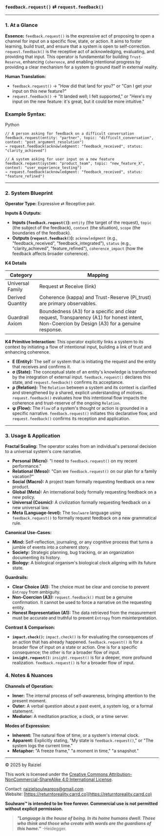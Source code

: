 ### `feedback.request()` ⇄ `request.feedback()`

------



### 1. At a Glance

**Essence:** `feedback.request()` is the expressive act of proposing to open a channel for input on a specific flow, state, or action. It aims to foster learning, build trust, and ensure that a system is open to self-correction. `request.feedback()` is the receptive act of acknowledging, evaluating, and providing that input. This operator is fundamental for building `Trust-Reserve`, enhancing `Coherence`, and enabling intentional progress by providing a clear mechanism for a system to ground itself in external reality.

**Human Translation:**

- `feedback.request()` → "How did that land for you?" or "Can I get your input on this new feature?"
- `request.feedback()` → "It landed well; I felt supported," or "Here's my input on the new feature: it's great, but it could be more intuitive."



### Example Syntax:

Python

```
// A person asking for feedback on a difficult conversation
feedback.request(entity: "partner", topic: "difficult_conversation", context: "post_argument_resolution")
→ request.feedback(acknowledgment: "feedback_received", status: "clarity_achieved")

// A system asking for user input on a new feature
feedback.request(system: "product_team", topic: "new_feature_X", context: "user_experience_testing")
→ request.feedback(acknowledgment: "feedback_received", status: "feature_refined")
```

------



### 2. System Blueprint

**Operator Type:** Expressive ⇄ Receptive pair.

**Inputs & Outputs:**

- **Inputs (`feedback.request()`):** `entity` (the target of the request), `topic` (the subject of the feedback), `context` (the situation), `scope` (the boundaries of the feedback).
- **Outputs (`request.feedback()`):** `acknowledgment` (e.g., "feedback_received", "feedback_integrated"), `status` (e.g., "clarity_achieved", "feature_refined"), `coherence_impact` (how the feedback affects broader coherence).

**K4 Details**

| Category         | Mapping                                                      |
| ---------------- | ------------------------------------------------------------ |
| Universal Family | Request ⇄ Receive (link)                                     |
| Derived Quantity | Coherence (kappa) and Trust-Reserve (Pi_trust) are primary observables. |
| Guardrail Axiom  | Boundedness (A3) for a specific and clear request, Transparency (A1) for honest intent, Non-Coercion by Design (A3) for a genuine response. |

**K4 Primitive Interaction:** This operator explicitly links a system to its context by initiating a flow of intentional input, building a link of trust and enhancing coherence.

- **E (Entity):** The self or system that is initiating the request and the entity that receives and confirms it.
- **σ (State):** The conceptual state of an entity's knowledge is transformed by the integration of external input. `feedback.request()` declares this state, and `request.feedback()` confirms its acceptance.
- **ρ (Relation):** The `Relation` between a system and its context is clarified and strengthened by a shared, explicit understanding of motives. `request.feedback()` evaluates how this intentional flow impacts the coherence and trust-reserve of the ongoing `Relation`.
- **φ (Flow):** The `Flow` of a system's thought or action is grounded in a specific narrative. `feedback.request()` initiates this declarative flow, and `request.feedback()` confirms its reception and application.

------



### 3. Usage & Application

**Fractal Scaling:** The operator scales from an individual's personal decision to a universal system's core narrative.

- **Personal (Micro):** "I need to `feedback.request()` on my recent performance."
- **Relational (Meso):** "Can we `feedback.request()` on our plan for a family vacation?"
- **Social (Macro):** A project team formally requesting feedback on a new product.
- **Global (Meta):** An international body formally requesting feedback on a new policy.
- **Universal (Cosmic):** A civilization formally requesting feedback on a new universal law.
- **Meta (Language-level):** The `Soulware` language using `feedback.request()` to formally request feedback on a new grammatical rule.

**Canonical Use-Cases:**

- **Mind:** Self-reflection, journaling, or any cognitive process that turns a jumble of events into a coherent story.
- **Society:** Strategic planning, bug tracking, or an organization documenting its history.
- **Biology:** A biological organism's biological clock aligning with its future state.

**Guardrails:**

- **Clear Choice (A1):** The choice must be clear and concise to prevent `Entropy` from ambiguity.
- **Non-Coercion (A3):** `request.feedback()` must be a genuine confirmation. It cannot be used to force a narrative on the requesting entity.
- **Honest Representation (A1):** The data retrieved from the measurement must be accurate and truthful to prevent `Entropy` from misinterpretation.

**Contrast & Comparison:**

- **`impact.check()`:** `impact.check()` is for evaluating the consequences of an action that has already happened. `feedback.request()` is for a broader flow of input on a state or action. One is for a specific consequence; the other is for a broader flow of input.
- **`insight.request()`:** `insight.request()` is for a deeper, more profound realization. `feedback.request()` is for a broader flow of input.



### 4. Notes & Nuances

**Channels of Operation:**

- **Inner:** The internal process of self-awareness, bringing attention to the present moment.
- **Outer:** A verbal question about a past event, a system log, or a formal statement.
- **Mediator:** A meditation practice, a clock, or a time server.

**Modes of Expression:**

- **Inherent:** The natural flow of time, or a system's internal clock.
- **Apparent:** Explicitly stating, "My state is `feedback.request()`," or "The system logs the current time."
- **Metaphor:** "A freeze frame," "a moment in time," "a snapshot."

---

© 2025 by Raiziel

This work is licensed under the [Creative Commons Attribution-NonCommercial-ShareAlike 4.0 International License](https://creativecommons.org/licenses/by-nc-sa/4.0/).

Contact: [raizielsoulwareos@gmail.com](mailto:raizielsoulwareos@gmail.com)  
Website: [https://returntoreality.carrd.co](https://returntoreality.carrd.co)

**Soulware™ is intended to be free forever. Commercial use is not permitted without explicit permission.**



> ***"Language is the house of being. In its home humans dwell. Those who think and those who create with words are the guardians of this home."***
-Heidegger.
